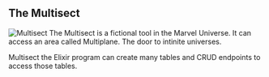 ## The Multisect

![Multisect](https://static.wikia.nocookie.net/marveldatabase/images/1/18/Multisect_from_Marvel_2-In-One_Vol_1_2_001.jpg/revision/latest?cb=20180127000625)
The Multisect is a fictional tool in the Marvel Universe. It can access an area called Multiplane. The door to intinite universes.

Multisect the Elixir program can create many tables and CRUD endpoints to access those tables.
